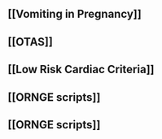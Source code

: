 ## [[Vomiting in Pregnancy]]
## [[OTAS]]
## [[Low Risk Cardiac Criteria]]
## [[ORNGE scripts]]
## [[ORNGE scripts]]
